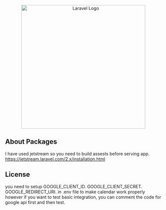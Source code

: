 <p align="center"><a href="https://laravel.com" target="_blank"><img src="https://raw.githubusercontent.com/laravel/art/master/logo-lockup/5%20SVG/2%20CMYK/1%20Full%20Color/laravel-logolockup-cmyk-red.svg" width="400" alt="Laravel Logo"></a></p>


## About Packages

I have used jetstream so you need to build assests before serving app.
https://jetstream.laravel.com/2.x/installation.html


## License
you need to setup 
GOOGLE_CLIENT_ID.
GOOGLE_CLIENT_SECRET.
GOOGLE_REDIRECT_URI.
in .env file to make calendar work properly however if you want to test basic integration, you can comment the code for google api first and then test.
